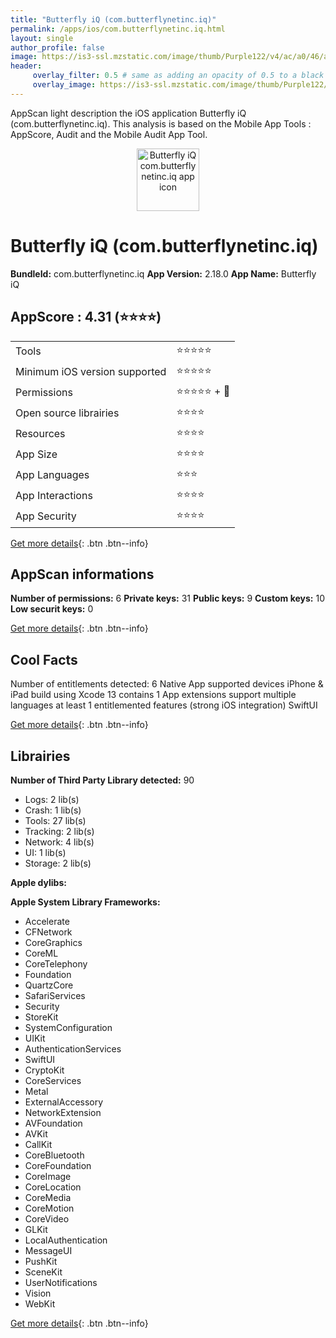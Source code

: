 ```yaml
---
title: "Butterfly iQ (com.butterflynetinc.iq)"
permalink: /apps/ios/com.butterflynetinc.iq.html
layout: single
author_profile: false
image: https://is3-ssl.mzstatic.com/image/thumb/Purple122/v4/ac/a0/46/aca04639-d6fe-95ca-e4c5-93ba055f9d3a/AppIcon-1x_U007emarketing-0-7-0-85-220.png/512x512bb.jpg
header: 
     overlay_filter: 0.5 # same as adding an opacity of 0.5 to a black background
     overlay_image: https://is3-ssl.mzstatic.com/image/thumb/Purple122/v4/ac/a0/46/aca04639-d6fe-95ca-e4c5-93ba055f9d3a/AppIcon-1x_U007emarketing-0-7-0-85-220.png/512x512bb.jpg
---
```

AppScan light description the iOS application Butterfly iQ (com.butterflynetinc.iq). This analysis is based on the Mobile App Tools : AppScore, Audit and the Mobile Audit App Tool.

  
  
<div style="text-align: center;"><img src="https://is3-ssl.mzstatic.com/image/thumb/Purple122/v4/ac/a0/46/aca04639-d6fe-95ca-e4c5-93ba055f9d3a/AppIcon-1x_U007emarketing-0-7-0-85-220.png/512x512bb.jpg" width="100" height="100" alt="Butterfly iQ com.butterflynetinc.iq app icon"></div>  
  
# Butterfly iQ (com.butterflynetinc.iq)

**BundleId:** com.butterflynetinc.iq
**App Version:** 2.18.0
**App Name:** Butterfly iQ


## AppScore : 4.31 (⭐️⭐️⭐️⭐️) 

<table>
<tr><td> Tools </td><td> ⭐️⭐️⭐️⭐️⭐️ </td></tr>
<tr><td> Minimum iOS version supported </td><td> ⭐️⭐️⭐️⭐️⭐️ </td></tr>
<tr><td> Permissions </td><td> ⭐️⭐️⭐️⭐️⭐️ + 🌟 </td></tr>
<tr><td> Open source librairies </td><td> ⭐️⭐️⭐️⭐️ </td></tr>
<tr><td> Resources </td><td> ⭐️⭐️⭐️⭐️ </td></tr>
<tr><td> App Size </td><td> ⭐️⭐️⭐️⭐️ </td></tr>
<tr><td> App Languages </td><td> ⭐️⭐️⭐️ </td></tr>
<tr><td> App Interactions </td><td> ⭐️⭐️⭐️⭐️ </td></tr>
<tr><td> App Security </td><td> ⭐️⭐️⭐️⭐️ </td></tr>
</table>

[Get more details](/pricing.html){: .btn .btn--info}  
  
## AppScan informations 

**Number of permissions:** 6
**Private keys:** 31
**Public keys:** 9
**Custom keys:** 10
**Low securit keys:** 0
  
[Get more details](/pricing.html){: .btn .btn--info}

## Cool Facts

Number of entitlements detected: 6
Native App
supported devices iPhone & iPad
build using Xcode 13
contains 1 App extensions
support multiple languages
at least 1 entitlemented features (strong iOS integration)
SwiftUI
  
[Get more details](/pricing.html){: .btn .btn--info}

## Librairies 
**Number of Third Party Library detected:** 90
- Logs: 2 lib(s)
- Crash: 1 lib(s)
- Tools: 27 lib(s)
- Tracking: 2 lib(s)
- Network: 4 lib(s)
- UI: 1 lib(s)
- Storage: 2 lib(s)

**Apple dylibs:**


**Apple System Library Frameworks:**
- Accelerate
- CFNetwork
- CoreGraphics
- CoreML
- CoreTelephony
- Foundation
- QuartzCore
- SafariServices
- Security
- StoreKit
- SystemConfiguration
- UIKit
- AuthenticationServices
- SwiftUI
- CryptoKit
- CoreServices
- Metal
- ExternalAccessory
- NetworkExtension
- AVFoundation
- AVKit
- CallKit
- CoreBluetooth
- CoreFoundation
- CoreImage
- CoreLocation
- CoreMedia
- CoreMotion
- CoreVideo
- GLKit
- LocalAuthentication
- MessageUI
- PushKit
- SceneKit
- UserNotifications
- Vision
- WebKit


  
[Get more details](/pricing.html){: .btn .btn--info}

